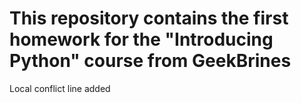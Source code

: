 # This repository contains the first homework for the "Introducing Python" course from GeekBrines

Local conflict line added